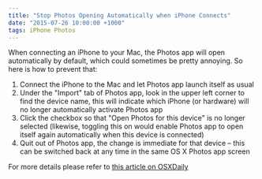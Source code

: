 ```yaml
---
title: "Stop Photos Opening Automatically when iPhone Connects"
date: "2015-07-26 10:00:00 +1000"
tags: iPhone Photos
---
```


When connecting an iPhone to your Mac, the Photos app will open automatically by
default, which could sometimes be pretty annoying. So here is how to prevent
that:

1. Connect the iPhone to the Mac and let Photos app launch itself as usual
2. Under the "Import" tab of Photos app, look in the upper left corner to find
   the device name, this will indicate which iPhone (or hardware) will no longer
   automatically activate Photos app
3. Click the checkbox so that "Open Photos for this device" is no longer
   selected (likewise, toggling this on would enable Photos app to open itself
   again automatically when this device is connected)
4. Quit out of Photos app, the change is immediate for that device – this can be
   switched back at any time in the same OS X Photos app screen

For more details please refer to [this article on
OSXDaily](https://osxdaily.com/2015/05/31/stop-photos-opening-automatically-mac-os-x/)
